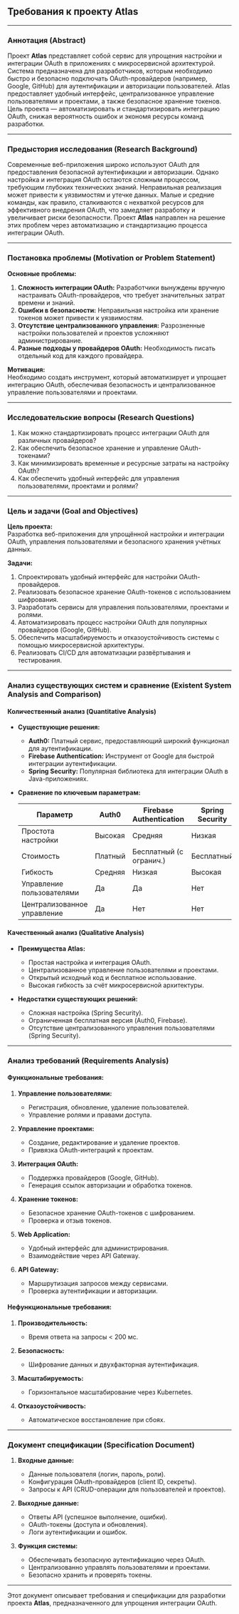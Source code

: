 ## **Требования к проекту Atlas**

---

### **Аннотация (Abstract)**

Проект **Atlas** представляет собой сервис для упрощения настройки и интеграции OAuth в приложениях с микросервисной архитектурой. Система предназначена для разработчиков, которым необходимо быстро и безопасно подключать OAuth-провайдеров (например, Google, GitHub) для аутентификации и авторизации пользователей. Atlas предоставляет удобный интерфейс, централизованное управление пользователями и проектами, а также безопасное хранение токенов. Цель проекта — автоматизировать и стандартизировать интеграцию OAuth, снижая вероятность ошибок и экономя ресурсы команд разработки.

---

### **Предыстория исследования (Research Background)**

Современные веб-приложения широко используют OAuth для предоставления безопасной аутентификации и авторизации. Однако настройка и интеграция OAuth остаются сложным процессом, требующим глубоких технических знаний. Неправильная реализация может привести к уязвимостям и утечке данных. Малые и средние команды, как правило, сталкиваются с нехваткой ресурсов для эффективного внедрения OAuth, что замедляет разработку и увеличивает риски безопасности. Проект **Atlas** направлен на решение этих проблем через автоматизацию и стандартизацию процесса интеграции OAuth.

---

### **Постановка проблемы (Motivation or Problem Statement)**

**Основные проблемы:**

1. **Сложность интеграции OAuth:** Разработчики вынуждены вручную настраивать OAuth-провайдеров, что требует значительных затрат времени и знаний.
2. **Ошибки в безопасности:** Неправильная настройка или хранение токенов может привести к уязвимостям.
3. **Отсутствие централизованного управления:** Разрозненные настройки пользователей и проектов усложняют администрирование.
4. **Разные подходы у провайдеров OAuth:** Необходимость писать отдельный код для каждого провайдера.

**Мотивация:**  
Необходимо создать инструмент, который автоматизирует и упрощает интеграцию OAuth, обеспечивая безопасность и централизованное управление пользователями и проектами.

---

### **Исследовательские вопросы (Research Questions)**

1. Как можно стандартизировать процесс интеграции OAuth для различных провайдеров?
2. Как обеспечить безопасное хранение и управление OAuth-токенами?
3. Как минимизировать временные и ресурсные затраты на настройку OAuth?
4. Как обеспечить удобный интерфейс для управления пользователями, проектами и ролями?

---

### **Цель и задачи (Goal and Objectives)**

**Цель проекта:**  
Разработка веб-приложения для упрощённой настройки и интеграции OAuth, управления пользователями и безопасного хранения учётных данных.

**Задачи:**

1. Спроектировать удобный интерфейс для настройки OAuth-провайдеров.
2. Реализовать безопасное хранение OAuth-токенов с использованием шифрования.
3. Разработать сервисы для управления пользователями, проектами и ролями.
4. Автоматизировать процесс настройки OAuth для популярных провайдеров (Google, GitHub).
5. Обеспечить масштабируемость и отказоустойчивость системы с помощью микросервисной архитектуры.
6. Реализовать CI/CD для автоматизации развёртывания и тестирования.

---

### **Анализ существующих систем и сравнение (Existent System Analysis and Comparison)**

#### **Количественный анализ (Quantitative Analysis)**

- **Существующие решения:**
    
    - **Auth0:** Платный сервис, предоставляющий широкий функционал для аутентификации.
    - **Firebase Authentication:** Инструмент от Google для быстрой интеграции аутентификации.
    - **Spring Security:** Популярная библиотека для интеграции OAuth в Java-приложениях.
- **Сравнение по ключевым параметрам:**
    
    |Параметр|Auth0|Firebase Authentication|Spring Security|Atlas|
    |---|---|---|---|---|
    |Простота настройки|Высокая|Средняя|Низкая|Высокая|
    |Стоимость|Платный|Бесплатный (с огранич.)|Бесплатный|Бесплатный|
    |Гибкость|Средняя|Низкая|Высокая|Высокая|
    |Управление пользователями|Да|Да|Нет|Да|
    |Централизованное управление|Да|Нет|Нет|Да|
    

#### **Качественный анализ (Qualitative Analysis)**

- **Преимущества Atlas:**
    
    - Простая настройка и интеграция OAuth.
    - Централизованное управление пользователями и проектами.
    - Открытый исходный код и бесплатное использование.
    - Высокая гибкость за счёт микросервисной архитектуры.
- **Недостатки существующих решений:**
    
    - Сложная настройка (Spring Security).
    - Ограниченная бесплатная версия (Auth0, Firebase).
    - Отсутствие централизованного управления пользователями (Spring Security).

---

### **Анализ требований (Requirements Analysis)**

#### **Функциональные требования:**

1. **Управление пользователями:**
    
    - Регистрация, обновление, удаление пользователей.
    - Управление ролями и правами доступа.
2. **Управление проектами:**
    
    - Создание, редактирование и удаление проектов.
    - Привязка OAuth-интеграций к проектам.
3. **Интеграция OAuth:**
    
    - Поддержка провайдеров (Google, GitHub).
    - Генерация ссылок авторизации и обработка токенов.
4. **Хранение токенов:**
    
    - Безопасное хранение OAuth-токенов с шифрованием.
    - Проверка и отзыв токенов.
5. **Web Application:**
    
    - Удобный интерфейс для администрирования.
    - Взаимодействие через API Gateway.
6. **API Gateway:**
    
    - Маршрутизация запросов между сервисами.
    - Проверка аутентификации и авторизации.

#### **Нефункциональные требования:**

1. **Производительность:**
    
    - Время ответа на запросы < 200 мс.
2. **Безопасность:**
    
    - Шифрование данных и двухфакторная аутентификация.
3. **Масштабируемость:**
    
    - Горизонтальное масштабирование через Kubernetes.
4. **Отказоустойчивость:**
    
    - Автоматическое восстановление при сбоях.

---

### **Документ спецификации (Specification Document)**

1. **Входные данные:**
    
    - Данные пользователя (логин, пароль, роли).
    - Конфигурация OAuth-провайдеров (client ID, секреты).
    - Запросы к API (CRUD-операции для пользователей и проектов).
2. **Выходные данные:**
    
    - Ответы API (успешное выполнение, ошибки).
    - OAuth-токены (доступа и обновления).
    - Логи аутентификации и ошибок.
3. **Функция системы:**
    
    - Обеспечивать безопасную аутентификацию через OAuth.
    - Централизованно управлять пользователями и проектами.
    - Безопасно хранить и проверять токены.

---

Этот документ описывает требования и спецификации для разработки проекта **Atlas**, предназначенного для упрощения интеграции OAuth.